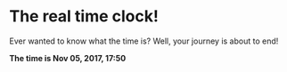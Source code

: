 # The real time clock!

Ever wanted to know what the time is? Well, your journey is about to end!

**The time is Nov 05, 2017, 17:50**